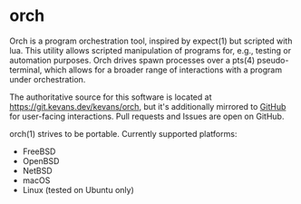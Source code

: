 # orch

Orch is a program orchestration tool, inspired by expect(1) but scripted with
lua.  This utility allows scripted manipulation of programs for, e.g., testing
or automation purposes.  Orch drives spawn processes over a pts(4)
pseudo-terminal, which allows for a broader range of interactions with a program
under orchestration.

The authoritative source for this software is located at
https://git.kevans.dev/kevans/orch, but it's additionally mirrored to
[GitHub](https://github.com/kevans91/orch) for user-facing interactions.  Pull
requests and Issues are open on GitHub.

orch(1) strives to be portable.  Currently supported platforms:
 - FreeBSD
 - OpenBSD
 - NetBSD
 - macOS
 - Linux (tested on Ubuntu only)
